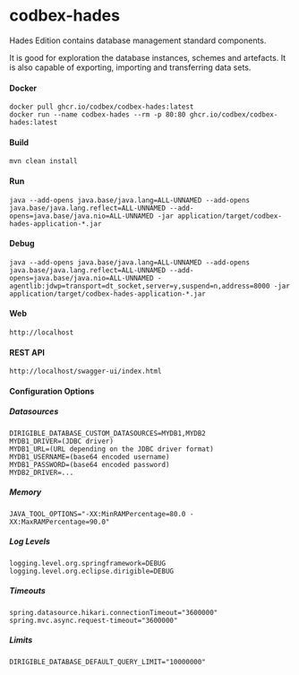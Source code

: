# codbex-hades

Hades Edition contains database management standard components.

It is good for exploration the database instances, schemes and artefacts. It is also capable of exporting, importing and transferring data sets.

#### Docker

```
docker pull ghcr.io/codbex/codbex-hades:latest
docker run --name codbex-hades --rm -p 80:80 ghcr.io/codbex/codbex-hades:latest
```

#### Build

```
mvn clean install
```
	
#### Run

```
java --add-opens java.base/java.lang=ALL-UNNAMED --add-opens java.base/java.lang.reflect=ALL-UNNAMED --add-opens=java.base/java.nio=ALL-UNNAMED -jar application/target/codbex-hades-application-*.jar
```

#### Debug

```
java --add-opens java.base/java.lang=ALL-UNNAMED --add-opens java.base/java.lang.reflect=ALL-UNNAMED --add-opens=java.base/java.nio=ALL-UNNAMED -agentlib:jdwp=transport=dt_socket,server=y,suspend=n,address=8000 -jar application/target/codbex-hades-application-*.jar
```
	
#### Web

```
http://localhost
```

#### REST API

```
http://localhost/swagger-ui/index.html
```

#### Configuration Options

##### Datasources

    DIRIGIBLE_DATABASE_CUSTOM_DATASOURCES=MYDB1,MYDB2
    MYDB1_DRIVER=(JDBC driver)
    MYDB1_URL=(URL depending on the JDBC driver format)
    MYDB1_USERNAME=(base64 encoded username)
    MYDB1_PASSWORD=(base64 encoded password)
    MYDB2_DRIVER=...

##### Memory

    JAVA_TOOL_OPTIONS="-XX:MinRAMPercentage=80.0 -XX:MaxRAMPercentage=90.0"

##### Log Levels

    logging.level.org.springframework=DEBUG
    logging.level.org.eclipse.dirigible=DEBUG

##### Timeouts

    spring.datasource.hikari.connectionTimeout="3600000"
    spring.mvc.async.request-timeout="3600000"

##### Limits

    DIRIGIBLE_DATABASE_DEFAULT_QUERY_LIMIT="10000000"

